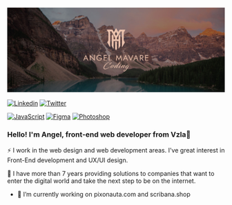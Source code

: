 ![App Screenshot](https://raw.githubusercontent.com/angelmavare/angelmavare/main/screenshots/bannerGithub.jpg)
<!-- ![App Screenshot](https://raw.githubusercontent.com/angelmavare/angelmavare/main/screenshots/linkedin3.jpg) -->
[![Linkedin](https://badgen.net/badge/icon/linkedin?icon=linkedin&label)](https://twitter.com)
[![Twitter](https://badgen.net/badge/icon/twitter?icon=twitter&label)](https://twitter.com)

[![JavaScript](https://img.shields.io/badge/--F7DF1E?logo=javascript&logoColor=000)](https://www.javascript.com/)
[![Figma](https://img.shields.io/badge/--F24E1E?logo=figma&logoColor=ffffff)](https://www.figma.com/)
[![Photoshop](https://img.shields.io/badge/--31A8FF?logo=adobe%20photoshop&logoColor=000)](https://www.photoshop.com/)

### Hello! I'm Angel, front-end web developer from Vzla👋

⚡ I work in the web design and web development areas. I've great interest in Front-End development and UX/UI design.

🌱 I have more than 7 years providing solutions to companies that want to enter the digital world and take the next step to be on the internet.

- 🔭 I’m currently working on pixonauta.com and scribana.shop
<!--
**angelmavare/angelmavare** is a ✨ _special_ ✨ repository because its `README.md` (this file) appears on your GitHub profile.

Here are some ideas to get you started:


- 🌱 I’m currently learning ...
- 👯 I’m looking to collaborate on ...
- 🤔 I’m looking for help with ...
- 💬 Ask me about ...
- 📫 How to reach me: ...
- 😄 Pronouns: ...
- ⚡ Fun fact: ...



### :hammer_and_wrench: Languages and Tools :-->
